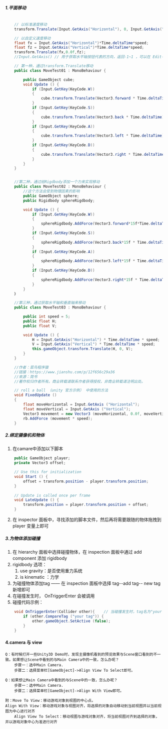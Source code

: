 ##### 1.平面移动
``` C#

	// 以标准速度移动
    transform.Translate(Input.GetAxis("Horizontal"), 0, Input.GetAxis("Vertical"));

	// 以自定义速度移动
	float fx = Input.GetAxis("Horizontal")*Time.deltaTime*speed;
	float fz = Input.GetAxis("Vertical")*Time.deltaTime*speed;	
	transform.Translate(fx,0.0f,fz);
    //Input.GetAxis() // 用于获取水平轴按钮代表的方向，返回-1~1 ，可以在 Edit->Project Settings->Input 中设置

	// 第一种，通过transform.Translate移动
	public class MoveTest01 : MonoBehaviour {

		public GameObject cube;			
		void Update () {
			if (Input.GetKey(KeyCode.W))
			{
				cube.transform.Translate(Vector3.forward * Time.deltaTime);
			}
			if (Input.GetKey(KeyCode.S))
			{
				cube.transform.Translate(Vector3.back * Time.deltaTime);
			}
			if (Input.GetKey(KeyCode.A))
			{
				cube.transform.Translate(Vector3.left * Time.deltaTime);
			}
			if (Input.GetKey(KeyCode.D))
			{
				cube.transform.Translate(Vector3.right * Time.deltaTime);
			}
		}
	}


	//第二种，通过给Rigdbody添加一个力来实现移动
	public class MoveTest02 : MonoBehaviour {
		//这个方法会受到物理因素的影响
		public GameObject sphere;
		public Rigidbody sphereRigdbody;

		void Update () {
			if (Input.GetKey(KeyCode.W))
			{
				sphereRigdbody.AddForce(Vector3.forward*15f*Time.deltaTime, ForceMode.Impulse);
			}
			if (Input.GetKey(KeyCode.S))
			{
				sphereRigdbody.AddForce(Vector3.back*15f * Time.deltaTime, ForceMode.Impulse);
			}
			if (Input.GetKey(KeyCode.A))
			{
				sphereRigdbody.AddForce(Vector3.left*15f * Time.deltaTime, ForceMode.Impulse);
			}
			if (Input.GetKey(KeyCode.D))
			{
				sphereRigdbody.AddForce(Vector3.right*15f * Time.deltaTime, ForceMode.Impulse);
			}
		}
	｝

	//第三种，通过获取水平轴和垂直轴来移动
	public class MoveTest03 : MonoBehaviour {

		public int speed = 5;
		public float H;
		public float V;

		void Update () {
			H = Input.GetAxis("Horizontal") * Time.deltaTime * speed;
			V = Input.GetAxis("Vertical") * Time.deltaTime * speed;
			this.gameObject.transform.Translate(H, 0, V);
		}
	}

	//作者：菜鸟程序猿
	//链接：https://www.jianshu.com/p/12f656c29a36
	//來源：简书
	//著作权归作者所有。商业转载请联系作者获得授权，非商业转载请注明出处。

	// roll a ball （unity 官方示例） 中使用的方法
	void FixedUpdate ()
	{
		float moveHorizontal = Input.GetAxis ("Horizontal");
		float moveVertical = Input.GetAxis ("Vertical");
		Vector3 movement = new Vector3 (moveHorizontal, 0.0f, moveVertical);
		rb.AddForce (movement * speed);
	}
```


##### 2.绑定摄像机和物体
1. 在camare中添加以下脚本
``` c#
    public GameObject player;
	private Vector3 offset;

	// Use this for initialization
	void Start () {
		offset = transform.position - player.transform.position;
	}
	
	// Update is called once per frame
	void LateUpdate () {
		transform.position = player.transform.position + offset;
	}
```

2. 在 inspector 面板中，寻找添加的脚本文件，然后再将需要跟随的物体拖拽到 player 变量上即可



##### 3.为物体添加碰撞
1. 在 hierarchy 面板中选择碰撞物体，在 inspection 面板中通过 add component 添加 rigidbody 
2. rigidbody 选项： 
	1.  use gravity：是否使用重力系统
	2.  is kinematic ：力学
3. 为碰撞物体添加tag —— 在 inspection 面板中选择 tag--add tag-- new tag 新增即可
4. 在碰撞发生时， OnTriggerEnter 会被调用
5. 碰撞代码示例：
``` c#
	void OnTriggerEnter(Collider other){	// 当碰撞发生时，tag名为"your tag"的会被销毁
		if (other.CompareTag ("your tag")) {
			other.gameObject.SetActive (false);
		}
	}
```

#### 4.camera 与 view
    Q：有时候打开一些Unity3D Demo时，发现主摄像机看到的预览效果与Scene窗口看到的不一致。如果想让Scene中看到的与Main Camera中的一致，怎么办呢？
        步骤一：选中Main Camera.
        步骤二：选择菜单栏[GameObject]->Align View To Select即可。

    Q：如果想让Main Camera中看到的与Scene中的一致，怎么办呢？
        步骤一：选中Main Camera.
        步骤二：选择菜单栏[GameObject]->Align With View即可。

    附：Move To View：移动游戏对象到视图的中心点。
	Align With View：移动游戏对象与视图对齐，将选择的对象自动移动到当前视图并以当前视图为中心进行对齐
        Align View To Select：移动视图与游戏对象对齐，将当前视图对齐到选择的对象，并以游戏对象中心为准进行对齐